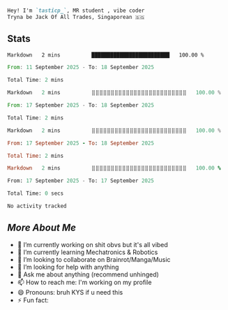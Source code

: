 

```md

Hey! I'm `tasticp_`, MR student , vibe coder
Tryna be Jack Of All Trades, Singaporean 🇸🇬

```

## Stats

<!--START_SECTION:wakaTAS-->

```txt
Markdown   2 mins          █████████████████████████   100.00 %
```

<!--END_SECTION:wakaTAS-->

<!--START_SECTION:wakaTIC-->

```rust
From: 11 September 2025 - To: 18 September 2025

Total Time: 2 mins

Markdown   2 mins          ⣿⣿⣿⣿⣿⣿⣿⣿⣿⣿⣿⣿⣿⣿⣿⣿⣿⣿⣿⣿⣿⣿⣿⣿⣿   100.00 %
```

<!--END_SECTION:wakaTIC-->

<!--START_SECTION:wakaP-->

```rust
From: 17 September 2025 - To: 18 September 2025

Total Time: 2 mins

Markdown   2 mins          ⣿⣿⣿⣿⣿⣿⣿⣿⣿⣿⣿⣿⣿⣿⣿⣿⣿⣿⣿⣿⣿⣿⣿⣿⣿   100.00 %
```

<!--END_SECTION:wakaP-->

<!--START_SECTION:wakaUnderScore-->

```ruby
From: 17 September 2025 - To: 18 September 2025

Total Time: 2 mins

Markdown   2 mins          ⣿⣿⣿⣿⣿⣿⣿⣿⣿⣿⣿⣿⣿⣿⣿⣿⣿⣿⣿⣿⣿⣿⣿⣿⣿   100.00 %
```

<!--END_SECTION:wakaUnderScore-->

<!--START_SECTION:waka-->

```python
From: 17 September 2025 - To: 17 September 2025

Total Time: 0 secs

No activity tracked
```

<!--END_SECTION:waka-->



## *More About Me*




- 🔭 I’m currently working on shit obvs but it's all vibed
- 🌱 I’m currently learning Mechatronics & Robotics
- 👯 I’m looking to collaborate on Brainrot/Manga/Music
- 🤔 I’m looking for help with anything
- 💬 Ask me about anything (recommend unhinged)
- 📫 How to reach me: I'm working on my profile
- 😄 Pronouns: bruh KYS if u need this
- ⚡ Fun fact: 


<!--https://github.com/marketplace/actions/waka-readme-->
